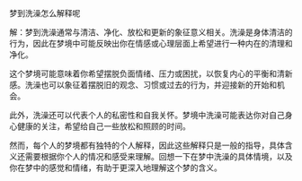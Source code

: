 梦到洗澡怎么解释呢

解：梦到洗澡通常与清洁、净化、放松和更新的象征意义相关。洗澡是身体清洁的行为，因此在梦境中可能反映出你在情感或心理层面上希望进行一种内在的清理和净化。

这个梦境可能意味着你希望摆脱负面情绪、压力或困扰，以恢复内心的平衡和清新感。洗澡也可以象征着摆脱旧的观念、习惯或过去的行为，并迎接新的开始和机会。

此外，洗澡还可以代表个人的私密性和自我关怀。梦境中洗澡可能表达你对自己身心健康的关注，希望给自己一些放松和照顾的时间。

然而，每个人的梦境都有独特的个人解释，因此这些解释只是一般的指导，具体含义还需要根据你个人的情况和感受来理解。回想一下在梦中洗澡的具体情境，以及你在梦中的感觉和情绪，有助于更深入地理解这个梦的含义。